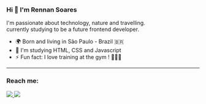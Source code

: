 ### Hi 👋 I'm Rennan Soares


I'm passionate about technology, nature and travelling.\
currently studying to be a future frontend developer.


* 🌍 Born and living in São Paulo - Brazil 🇧🇷
* 🧠 I'm studying HTML, CSS and Javascript
* ⚡ Fun fact: I love training at the gym ! 🏋🏽‍♀️

----

### Reach me:
<p>
    <a href="https://www.github.com/rennansoaresdev" target="_blank" rel="noreferrer">
        <img src="https://img.shields.io/badge/GitHub-100000?style=for-the-badge&logo=github&logoColor=white"/>
    </a>
    <a href="https://www.linkedin.com/in/rennansoares/" target="_blank" rel="noreferrer">
        <img src="https://img.shields.io/badge/LinkedIn-0077B5?style=for-the-badge&logo=linkedin&logoColor=white" />
    </a>
</p>


